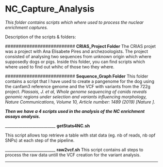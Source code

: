 # NC_Capture_Analysis

*This folder contains scripts which where used to process the nuclear enrichment captures.*


Description of the scripts & folders:

########################## **CRIAS_Project Folder**
The CRIAS projet was a project with Ana Elisabete Pires and archezoologists. 
The project consisted of analysing two sequences from unknown origin which where supposedly dogs or pigs.
Inside this folder, you can find scripts which where used to find out whihc of those two they where.

########################## **Sequence_Graph Folder**
This folder contains a script that I have used to create a pangenome for the dog using the canfam3 reference genome and the VCF with variants from the 722g project. *Plassais, J. et al, Whole genome sequencing of canids reveals genomic regions under selection and variants influencing morphology, Nature Communications, Volume 10, Article number: 1489 (2019) [Nature ].*

____*Then we have a 4 scripts used in the analysis of the NC enrichment assays analysis.*____

__________________________ **getStats4NC.sh**

This script allows top retrieve a table with stat data (eg. nb of reads, nb opf SNPs) 
at each step of the pipeline.

__________________________ **raw2vcf.sh**
This script contains all steps to process the raw data untill the VCF creation for the variant analysis.

__________________________ 

